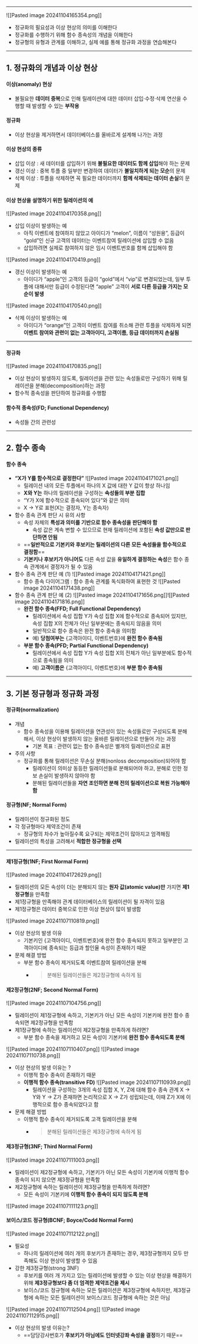 
---
![[Pasted image 20241104165354.png]]
- 정규화의 필요성과 이상 현상의 의미를 이해한다
- 정규화를 수행하기 위해 함수 종속성의 개념을 이해한다
- 정규형의 유형과 관계를 이해하고, 실제 예를 통해 정규화 과정을 연습해본다

---
## 1. 정규화의 개념과 이상 현상
#### 이상(anomaly) 현상 
- 불필요한 **데이터 중복**으로 인해 릴레이션에 대한 데이터 삽입·수정·삭제 연산을 수행할 때 발생할 수 있는 **부작용** 
#### 정규화 
- 이상 현상을 제거하면서 데이터베이스를 올바르게 설계해 나가는 과정

#### 이상 현상의 종류
- 삽입 이상 : 새 데이터를 삽입하기 위해 **불필요한 데이터도 함께 삽입**해야 하는 문제
- 갱신 이상 : 중복 투플 중 일부만 변경하여 데이터가 **불일치하게 되는 모순**의 문제
- 삭제 이상 : 투플을 삭제하면 꼭 필요한 데이터까지 **함께 삭제되는 데이터 손실**의 문제

#### 이상 현상을 설명하기 위한 릴레이션의 예
![[Pasted image 20241104170358.png]]
- 삽입 이상이 발생하는 예 
	- 아직 이벤트에 참여하지 않았고 아이디가 “melon”, 이름이 “성원용”, 등급이 “gold”인 신규 고객의 데이터는 이벤트참여 릴레이션에 삽입할 수 없음 
	- 삽입하려면 실제로 참여하지 않은 임시 이벤트번호를 함께 삽입해야 함

![[Pasted image 20241104170419.png]]
- 갱신 이상이 발생하는 예
	- 아이디가 “apple”인 고객의 등급이 “gold”에서 “vip”로 변경되었는데, 일부 투플에 대해서만 등급이 수정된다면 “apple” 고객이 **서로 다른 등급을 가지는 모순이 발생**

![[Pasted image 20241104170540.png]]
- 삭제 이상이 발생하는 예
	- 아이디가 “orange”인 고객이 이벤트 참여를 취소해 관련 투플을 삭제하게 되면 **이벤트 참여와 관련이 없는 고객아이디, 고객이름, 등급 데이터까지 손실됨**

---
#### 정규화
![[Pasted image 20241104170835.png]]
- 이상 현상이 발생하지 않도록, 릴레이션을 관련 있는 속성들로만 구성하기 위해 릴레이션을 분해(decomposition)하는 과정 
- 함수적 종속성을 판단하여 정규화를 수행함
#### 함수적 종속성(FD; Functional Dependency)
- 속성들 간의 관련성

---
## 2. 함수 종속
#### 함수 종속
- **“X가 Y를 함수적으로 결정한다”**
	![[Pasted image 20241104171021.png]]
	- 릴레이션 내의 모든 투플에서 하나의 X 값에 대한 Y 값이 항상 하나임 
	- **X와 Y는** 하나의 릴레이션을 구성하는 **속성들의 부분 집합** 
	- “Y가 X에 함수적으로 종속되어 있다”와 같은 의미 
	- X → Y로 표현(X는 결정자, Y는 종속자)
- 함수 종속 관계 판단 시 유의 사항
	- 속성 자체의 **특성과 의미를 기반으로 함수 종속성을 판단해야 함** 
		- 속성 값은 계속 변할 수 있으므로 현재 릴레이션에 포함된 **속성 값만으로 판단하면 안됨** 
	- ==**일반적으로 기본키와 후보키는 릴레이션의 다른 모든 속성들을 함수적으로 결정함**== 
	- **기본키나 후보키가 아니어도** 다른 속성 값을 **유일하게 결정하는 속성**은 함수 종속 관계에서 결정자가 될 수 있음
- 함수 종속 관계 판단 예 (1)
	![[Pasted image 20241104171421.png]]
	- 함수 종속 다이어그램 : 함수 종속 관계를 독식화하여 표현한 것
		![[Pasted image 20241104171438.png]]
- 함수 종속 관계 판단 예 (2)
	![[Pasted image 20241104171656.png]]![[Pasted image 20241104171816.png]]
	- **완전 함수 종속(FFD; Full Functional Dependency)**
		- 릴레이션에서 속성 집합 Y가 속성 집합 X에 함수적으로 종속되어 있지만, 속성 집합 X의 전체가 아닌 일부분에는 종속되지 않음을 의미 
		- 일반적으로 함수 종속은 완전 함수 종속을 의미함 
		- 예) **당첨여부는** {고객아이디, 이벤트번호}에 **완전 함수 종속됨**
	- **부분 함수 종속(PFD; Partial Functional Dependency)**
		- 릴레이션에서 속성 집합 Y가 속성 집합 X의 전체가 아닌 일부분에도 함수적으로 종속됨을 의미 
		- 예) **고객이름은** {고객아이디, 이벤트번호}에 **부분 함수 종속됨**

---
## 3. 기본 정규형과 정규화 과정
#### 정규화(normalization)
- 개념
	- 함수 종속성을 이용해 릴레이션을 연관성이 있는 속성들로만 구성되도록 분해해서, 이상 현상이 발생하지 않는 올바른 릴레이션으로 만들어 가는 과정 
		- 기본 목표 : 관련이 없는 함수 종속성은 별개의 릴레이션으로 표현
- 주의 사항
	- 정규화를 통해 릴레이션은 무손실 분해(nonloss decomposition)되어야 함 
		- 릴레이션이 의미상 동등한 릴레이션들로 분해되어야 하고, 분해로 인한 정보 손실이 발생하지 않아야 함 
		- 분해된 릴레이션들을 **자연 조인하면 분해 전의 릴레이션으로 복원 가능해야 함**

#### 정규형(NF; Normal Form)
- 릴레이션이 정규화된 정도 
- 각 정규형마다 제약조건이 존재 
	- 정규형의 차수가 높아질수록 요구되는 제약조건이 많아지고 엄격해짐 
- 릴레이션의 특성을 고려해서 **적합한 정규형을 선택**

---
#### 제1정규형(1NF; First Normal Form)
![[Pasted image 20241104172629.png]]
- 릴레이션의 모든 속성이 더는 분해되지 않는 **원자 값(atomic value)만** 가지면 **제1정규형**을 만족함 
- 제1정규형을 만족해야 관계 데이터베이스의 릴레이션이 될 자격이 있음
- 제1정규형은 데이터 중복으로 인한 이상 현상이 많이 발생함 

![[Pasted image 20241107110819.png]]
- 이상 현상의 발생 이유 
	- 기본키인 {고객아이디, 이벤트번호}에 완전 함수 종속되지 못하고 일부분인 고객아이디에 종속되는 등급과 할인율 속성이 존재하기 때문 
- 문제 해결 방법
	- 부분 함수 종속이 제거되도록 이벤트참여 릴레이션을 분해 
		- >분해된 릴레이션들은 제2정규형에 속하게 됨

#### 제2정규형(2NF; Second Normal Form)
![[Pasted image 20241107104756.png]]
-  릴레이션이 제1정규형에 속하고, 기본키가 아닌 모든 속성이 기본키에 완전 함수 종속되면 제2정규형을 만족함 
- 제1정규형에 속하는 릴레이션이 제2정규형을 만족하게 하려면? 
	- 부분 함수 종속을 제거하고 모든 속성이 기본키에 **완전 함수 종속되도록 분해**

![[Pasted image 20241107110407.png]]
![[Pasted image 20241107110738.png]]
- 이상 현상의 발생 이유는 ?
	- 이행적 함수 종속이 존재하기 때문 
	- **이행적 함수 종속(transitive FD)**
		![[Pasted image 20241107110939.png]]
		- 릴레이션을 구성하는 3개의 속성 집합 X, Y, Z에 대해 함수 종속 관계 X → Y와 Y → Z가 존재하면 논리적으로 X → Z가 성립되는데, 이때 Z가 X에 이행적으로 함수 종속되었다고 함
- 문제 해결 방법 
	- 이행적 함수 종속이 제거되도록 고객 릴레이션을 분해 
		- > 분해된 릴레이션들은 제3정규형에 속하게 됨

#### 제3정규형(3NF; Third Normal Form)
![[Pasted image 20241107111003.png]]
- 릴레이션이 제2정규형에 속하고, 기본키가 아닌 모든 속성이 기본키에 이행적 함수 종속이 되지 않으면 제3정규형을 만족함 
- 제2정규형에 속하는 릴레이션이 제3정규형을 만족하게 하려면? 
	- 모든 속성이 기본키에 **이행적 함수 종속이 되지 않도록 분해**

![[Pasted image 20241107111123.png]]

#### 보이스/코드 정규형(BCNF; Boyce/Codd Normal Form)
![[Pasted image 20241107112122.png]]
- 필요성 
	- 하나의 릴레이션에 여러 개의 후보키가 존재하는 경우, 제3정규형까지 모두 만족해도 이상 현상이 발생할 수 있음  
- 강한 제3정규형(strong 3NF) 
	- 후보키를 여러 개 가지고 있는 릴레이션에 발생할 수 있는 이상 현상을 해결하기 위해 **제3정규형보다 좀 더 엄격한 제약조건을 제시** 
	- 보이스/코드 정규형에 속하는 모든 릴레이션은 제3정규형에 속하지만, 제3정규형에 속하는 모든 릴레이션이 보이스/코드 정규형에 속하는 것은 아님

![[Pasted image 20241107112504.png]]
![[Pasted image 20241107112915.png]]
- 이상 현상의 발생 이유는? 
	- ==담당강사번호가 **후보키가 아님에도 인터넷강좌 속성을 결정**하기 때문==

